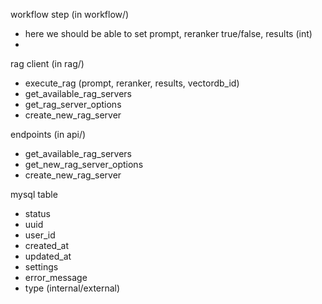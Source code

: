



workflow step (in workflow/)
- here we should be able to set prompt, reranker true/false, results (int)
- 


rag client (in rag/)
- execute_rag (prompt, reranker, results, vectordb_id)
- get_available_rag_servers
- get_rag_server_options
- create_new_rag_server

endpoints (in api/)
- get_available_rag_servers
- get_new_rag_server_options
- create_new_rag_server

mysql table
- status
- uuid
- user_id
- created_at
- updated_at
- settings
- error_message
- type (internal/external)